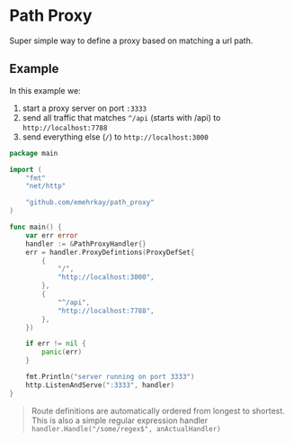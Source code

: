 # Path Proxy

Super simple way to define a proxy based on matching a url path.

## Example

In this example we:

1. start a proxy server on port `:3333`
2. send all traffic that matches `^/api` (starts with /api) to `http://localhost:7788`
3. send everything else (`/`) to `http://localhost:3000`

```go
package main

import (
    "fmt"
	"net/http"

    "github.com/emehrkay/path_proxy"
)

func main() {
    var err error
	handler := &PathProxyHandler{}
	err = handler.ProxyDefintions(ProxyDefSet{
		{
			"/",
			"http://localhost:3000",
		},
		{
			"^/api",
			"http://localhost:7788",
		},
	})

	if err != nil {
		panic(err)
	}

	fmt.Println("server running on port 3333")
	http.ListenAndServe(":3333", handler)
}
```

> Route definitions are automatically ordered from longest to shortest.
> This is also a simple regular expression handler `handler.Handle("/some/regex$", anActualHandler)`
